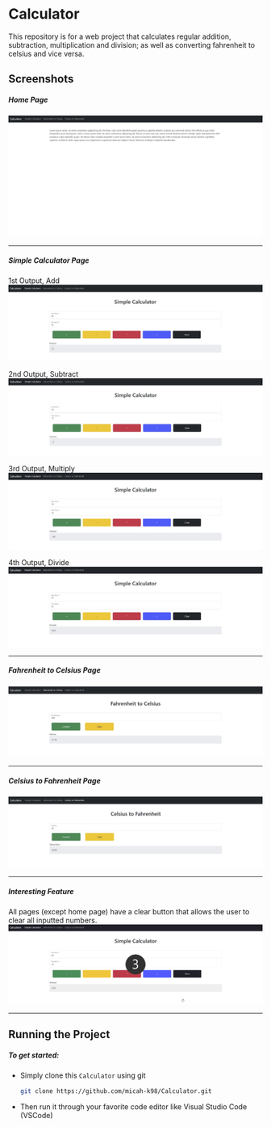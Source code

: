 # Calculator

This repository is for a web project that calculates regular addition, subtraction, multiplication and division; as well as converting fahrenheit to celsius and vice versa. 

## Screenshots

##### Home Page
![home-page](/images/home-page.jpg)

---

##### Simple Calculator Page
1st Output, Add
![calculator-page-add](/images/calculator-page-add.jpg)

2nd Output, Subtract
![calculator-page-subtract](/images/calculator-page-subtract.jpg)

3rd Output, Multiply
![calculator-page-multiply](/images/calculator-page-multiply.jpg)

4th Output, Divide
![calculator-page-divide](/images/calculator-page-divide.jpg)


---

##### Fahrenheit to Celsius Page
![f-to-c-page](/images/f-to-c-page.jpg)

---

##### Celsius to Fahrenheit Page
![c-to-f-page](/images/c-to-f-page.jpg)

---

##### Interesting Feature
All pages (except home page) have a clear button that allows the user to clear all inputted numbers.
![clear-button](/images/clear-button.gif)

---

## Running the Project

##### To get started:
* Simply clone this ```Calculator``` using git

    ```bash
    git clone https://github.com/micah-k98/Calculator.git
    ```
 * Then run it through your favorite code editor like Visual Studio Code (VSCode)